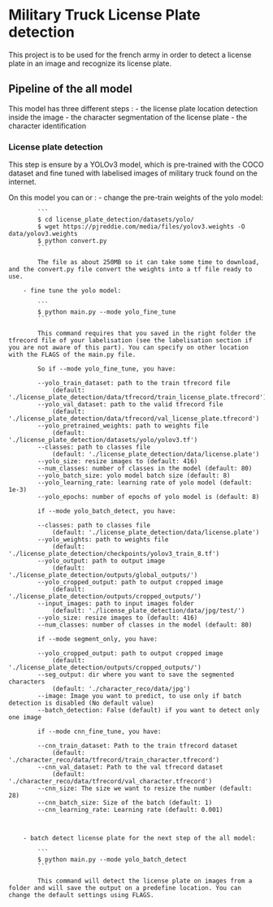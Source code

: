 # Military Truck License Plate detection

This project is to be used for the french army in order to detect a license plate in an image and recognize its license plate.

## Pipeline of the all model

This model has three different steps : 
                            - the license plate location detection inside the image
                            - the character segmentation of the license plate
                            - the character identification

### License plate detection

This step is ensure by a YOLOv3 model, which is pre-trained with the COCO dataset and fine tuned with labelised images of military truck found on the internet.

On this model you can or :
        - change the pre-train weights of the yolo model:

            ```
            $ cd license_plate_detection/datasets/yolo/
            $ wget https://pjreddie.com/media/files/yolov3.weights -O data/yolov3.weights
            $ python convert.py
            ```

            The file as about 250MB so it can take some time to download, and the convert.py file convert the weights into a tf file ready to use.

        - fine tune the yolo model:

            ```
            $ python main.py --mode yolo_fine_tune
            ```

            This command requires that you saved in the right folder the tfrecord file of your labelisation (see the labelisation section if you are not aware of this part). You can specify on other location with the FLAGS of the main.py file.

            So if --mode yolo_fine_tune, you have:
            
            --yolo_train_dataset: path to the train tfrecord file
                (default: './license_plate_detection/data/tfrecord/train_license_plate.tfrecord')
            --yolo_val_dataset: path to the valid tfrecord file
                (default: './license_plate_detection/data/tfrecord/val_license_plate.tfrecord')
            --yolo_pretrained_weights: path to weights file
                (default: './license_plate_detection/datasets/yolo/yolov3.tf')
            --classes: path to classes file
                (default: './license_plate_detection/data/license.plate')
            --yolo_size: resize images to (default: 416)
            --num_classes: number of classes in the model (default: 80)
            --yolo_batch_size: yolo model batch size (default: 8)
            --yolo_learning_rate: learning rate of yolo model (default: 1e-3)
            --yolo_epochs: number of epochs of yolo model is (default: 8)
            
            if --mode yolo_batch_detect, you have:
            
            --classes: path to classes file
                (default: './license_plate_detection/data/license.plate')
            --yolo_weights: path to weights file
                (default: './license_plate_detection/checkpoints/yolov3_train_8.tf')       
            --yolo_output: path to output image
                (default: './license_plate_detection/outputs/global_outputs/')
            --yolo_cropped_output: path to output cropped image
                (default: './license_plate_detection/outputs/cropped_outputs/')
            --input_images: path to input images folder
                (default: './license_plate_detection/data/jpg/test/')
            --yolo_size: resize images to (default: 416)
            --num_classes: number of classes in the model (default: 80)
            
            if --mode segment_only, you have:
            
            --yolo_cropped_output: path to output cropped image
                (default: './license_plate_detection/outputs/cropped_outputs/')
            --seg_output: dir where you want to save the segmented characters
                (default: './character_reco/data/jpg')
            --image: Image you want to predict, to use only if batch detection is disabled (No default value)
            --batch_detection: False (default) if you want to detect only one image
            
            if --mode cnn_fine_tune, you have:
            
            --cnn_train_dataset: Path to the train tfrecord dataset
                (default: './character_reco/data/tfrecord/train_character.tfrecord')
            --cnn_val_dataset: Path to the val tfrecord dataset
                (default: './character_reco/data/tfrecord/val_character.tfrecord')
            --cnn_size: The size we want to resize the number (default: 28)
            --cnn_batch_size: Size of the batch (default: 1)
            --cnn_learning_rate: Learning rate (default: 0.001)
  
         
            
        - batch detect license plate for the next step of the all model:

            ```
            $ python main.py --mode yolo_batch_detect
            ```

            This command will detect the license plate on images from a folder and will save the output on a predefine location. You can change the default settings using FLAGS. 